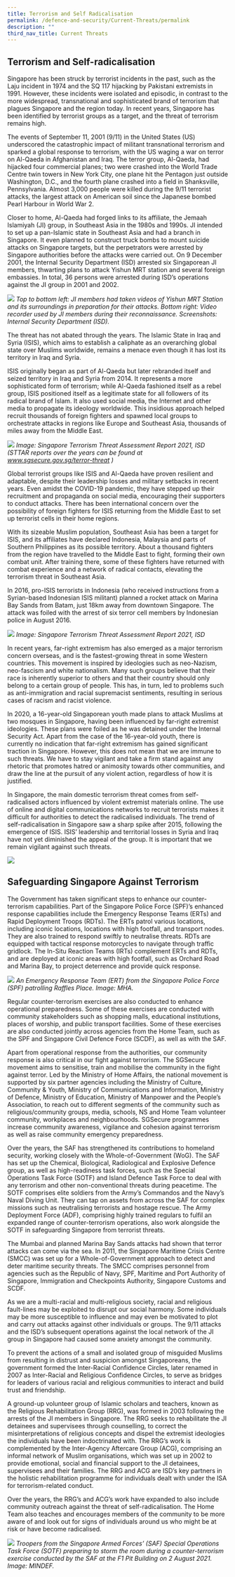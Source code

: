 ```yaml
---
title: Terrorism and Self Radicalisation
permalink: /defence-and-security/Current-Threats/permalink
description: ""
third_nav_title: Current Threats
---
```

## Terrorism and Self-radicalisation
Singapore has been struck by terrorist incidents in the past, such as the Laju incident in 1974 and the SQ 117 hijacking by Pakistani extremists in 1991. However, these incidents were isolated and episodic, in contrast to the more widespread, transnational and sophisticated brand of terrorism that plagues Singapore and the region today. In recent years, Singapore has been identified by terrorist groups as a target, and the threat of terrorism remains high.

The events of September 11, 2001 (9/11) in the United States (US) underscored the catastrophic impact of militant transnational terrorism and sparked a global response to terrorism, with the US waging a war on terror on Al-Qaeda in Afghanistan and Iraq. The terror group, Al-Qaeda, had hijacked four commercial planes; two were crashed into the World Trade Centre twin towers in New York City, one plane hit the Pentagon just outside Washington, D.C., and the fourth plane crashed into a field in Shanksville, Pennsylvania. Almost 3,000 people were killed during the 9/11 terrorist attacks, the largest attack on American soil since the Japanese bombed Pearl Harbour in World War 2.

Closer to home, Al-Qaeda had forged links to its affiliate, the Jemaah Islamiyah (JI) group, in Southeast Asia in the 1980s and 1990s. JI intended to set up a pan-Islamic state in Southeast Asia and had a branch in Singapore. It even planned to construct truck bombs to mount suicide attacks on Singapore targets, but the perpetrators were arrested by Singapore authorities before the attacks were carried out. On 9 December 2001, the Internal Security Department (ISD) arrested six Singaporean JI members, thwarting plans to attack Yishun MRT station and several foreign embassies. In total, 36 persons were arrested during ISD’s operations against the JI group in 2001 and 2002.

![](/images/Defence/Yishun%20MRT.jpg)
*Top to bottom left: JI members had taken videos of Yishun MRT Station and its surroundings in preparation for their attacks. Bottom right: Video recorder used by JI members during their reconnaissance. Screenshots: Internal Security Department (ISD).*

The threat has not abated through the years. The Islamic State in Iraq and Syria (ISIS), which aims to establish a caliphate as an overarching global state over Muslims worldwide, remains a menace even though it has lost its territory in Iraq and Syria. 

ISIS originally began as part of Al-Qaeda but later rebranded itself and seized territory in Iraq and Syria from 2014. It represents a more sophisticated form of terrorism; while Al-Qaeda fashioned itself as a rebel group, ISIS positioned itself as a legitimate state for all followers of its radical brand of Islam. It also used social media, the Internet and other media to propagate its ideology worldwide. This insidious approach helped recruit thousands of foreign fighters and spawned local groups to orchestrate attacks in regions like Europe and Southeast Asia, thousands of miles away from the Middle East.

![](/images/Defence/STTAR1.png)
*Image: Singapore Terrorism Threat Assessment Report 2021, ISD (STTAR reports over the years can be found at www.sgsecure.gov.sg/terror-threat )*

Global terrorist groups like ISIS and Al-Qaeda have proven resilient and adaptable, despite their leadership losses and military setbacks in recent years. Even amidst the COVID-19 pandemic, they have stepped up their recruitment and propaganda on social media, encouraging their supporters to conduct attacks. There has been international concern over the possibility of foreign fighters for ISIS returning from the Middle East to set up terrorist cells in their home regions. 

With its sizeable Muslim population, Southeast Asia has been a target for ISIS, and its affiliates have declared Indonesia, Malaysia and parts of Southern Philippines as its possible territory. About a thousand fighters from the region have travelled to the Middle East to fight, forming their own combat unit. After training there, some of these fighters have returned with combat experience and a network of radical contacts, elevating the terrorism threat in Southeast Asia. 

In 2016, pro-ISIS terrorists in Indonesia (who received instructions from a Syrian-based Indonesian ISIS militant) planned a rocket attack on Marina Bay Sands from Batam, just 18km away from downtown Singapore. The attack was foiled with the arrest of six terror cell members by Indonesian police in August 2016.

![](/images/Defence/STTAR2.jpg)
*Image: Singapore Terrorism Threat Assessment Report 2021, ISD*

In recent years, far-right extremism has also emerged as a major terrorism concern overseas, and is the fastest-growing threat in some Western countries. This movement is inspired by ideologies such as neo-Nazism, neo-fascism and white nationalism. Many such groups believe that their race is inherently superior to others and that their country should only belong to a certain group of people. This has, in turn, led to problems such as anti-immigration and racial supremacist sentiments, resulting in serious cases of racism and racist violence. 

In 2020, a 16-year-old Singaporean youth made plans to attack Muslims at two mosques in Singapore, having been influenced by far-right extremist ideologies. These plans were foiled as he was detained under the Internal Security Act. Apart from the case of the 16-year-old youth, there is currently no indication that far-right extremism has gained significant traction in Singapore. However, this does not mean that we are immune to such threats. We have to stay vigilant and take a firm stand against any rhetoric that promotes hatred or animosity towards other communities, and draw the line at the pursuit of any violent action, regardless of how it is justified.

In Singapore, the main domestic terrorism threat comes from self-radicalised actors influenced by violent extremist materials online. The use of online and digital communications networks to recruit terrorists makes it difficult for authorities to detect the radicalised individuals. The trend of self-radicalisation in Singapore saw a sharp spike after 2015, following the emergence of ISIS. ISIS’ leadership and territorial losses in Syria and Iraq have not yet diminished the appeal of the group.  It is important that we remain vigilant against such threats. 

![](/images/Defence/OpenDoc%20Banners3.gif)

## Safeguarding Singapore Against Terrorism

The Government has taken significant steps to enhance our counter-terrorism capabilities. Part of the Singapore Police Force (SPF)’s enhanced response capabilities include the Emergency Response Teams (ERTs) and Rapid Deployment Troops (RDTs). The ERTs patrol various locations, including iconic locations, locations with high footfall, and transport nodes. They are also trained to respond swiftly to neutralise threats. RDTs are equipped with tactical response motorcycles to navigate through traffic gridlock. The In-Situ Reaction Teams (IRTs) complement ERTs and RDTs, and are deployed at iconic areas with high footfall, such as Orchard Road and Marina Bay, to project deterrence and provide quick response.

![](/images/Defence/ERT.jpg)
*An Emergency Response Team (ERT) from the Singapore Police Force (SPF) patrolling Raffles Place. Image: MHA.*

Regular counter-terrorism exercises are also conducted to enhance operational preparedness. Some of these exercises are conducted with community stakeholders such as shopping malls, educational institutions, places of worship, and public transport facilities. Some of these exercises are also conducted jointly across agencies from the Home Team, such as the SPF and Singapore Civil Defence Force (SCDF), as well as with the SAF.

Apart from operational response from the authorities, our community response is also critical in our fight against terrorism. The SGSecure movement aims to sensitise, train and mobilise the community in the fight against terror. Led by the Ministry of Home Affairs, the national movement is supported by six partner agencies including the Ministry of Culture, Community & Youth, Ministry of Communications and Information, Ministry of Defence, Ministry of Education, Ministry of Manpower and the People’s Association, to reach out to different segments of the community such as religious/community groups, media, schools, NS and Home Team volunteer community, workplaces and neighbourhoods. SGSecure programmes increase community awareness, vigilance and cohesion against terrorism as well as raise community emergency preparedness.

Over the years, the SAF has strengthened its contributions to homeland security, working closely with the Whole-of-Government (WoG). The SAF has set up the Chemical, Biological, Radiological and Explosive Defence group, as well as high-readiness task forces, such as the Special Operations Task Force (SOTF) and Island Defence Task Force to deal with any terrorism and other non-conventional threats during peacetime. The SOTF comprises elite soldiers from the Army’s Commandos and the Navy’s Naval Diving Unit. They can tap on assets from across the SAF for complex missions such as neutralising terrorists and hostage rescue. The Army Deployment Force (ADF), comprising highly trained regulars to fulfil an expanded range of counter-terrorism operations, also work alongside the SOTF in safeguarding Singapore from terrorist threats. 

The Mumbai and planned Marina Bay Sands attacks had shown that terror attacks can come via the sea. In 2011, the Singapore Maritime Crisis Centre (SMCC) was set up for a Whole-of-Government approach to detect and deter maritime security threats. The SMCC comprises personnel from agencies such as the Republic of Navy, SPF, Maritime and Port Authority of Singapore, Immigration and Checkpoints Authority, Singapore Customs and SCDF. 

As we are a multi-racial and multi-religious society, racial and religious fault-lines may be exploited to disrupt our social harmony. Some individuals may be more susceptible to influence and may even be motivated to plot and carry out attacks against other individuals or groups. The 9/11 attacks and the ISD’s subsequent operations against the local network of the JI group in Singapore had caused some anxiety amongst the community. 

To prevent the actions of a small and isolated group of misguided Muslims from resulting in distrust and suspicion amongst Singaporeans, the government formed the Inter-Racial Confidence Circles, later renamed in 2007 as Inter-Racial and Religious Confidence Circles, to serve as bridges for leaders of various racial and religious communities to interact and build trust and friendship. 

A ground-up volunteer group of Islamic scholars and teachers, known as the Religious Rehabilitation Group (RRG), was formed in 2003 following the arrests of the JI members in Singapore. The RRG seeks to rehabilitate the JI detainees and supervisees through counselling, to correct the misinterpretations of religious concepts and dispel the extremist ideologies the individuals have been indoctrinated with. The RRG’s work is complemented by the Inter-Agency Aftercare Group (ACG), comprising an informal network of Muslim organisations, which was set up in 2002 to provide emotional, social and financial support to the JI detainees, supervisees and their families. The RRG and ACG are ISD’s key partners in the holistic rehabilitation programme for individuals dealt with under the ISA for terrorism-related conduct. 

Over the years, the RRG’s and ACG’s work have expanded to also include community outreach against the threat of self-radicalisation. The Home Team also teaches and encourages members of the community to be more aware of and look out for signs of individuals around us who might be at risk or have become radicalised.

![](/images/Defence/SOTF.jpg)
*Troopers from the Singapore Armed Forces’ (SAF) Special Operations Task Force (SOTF) preparing to storm the room during a counter-terrorism exercise conducted by the SAF at the F1 Pit Building on 2 August 2021. Image: MINDEF.*
